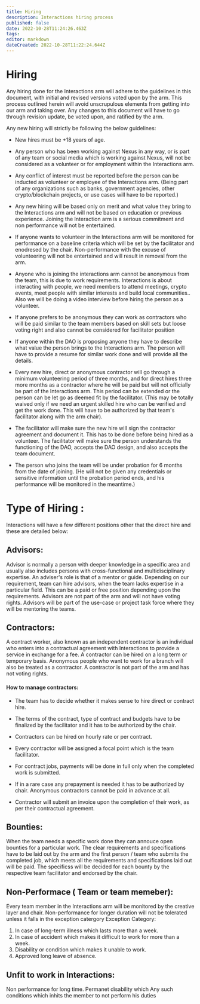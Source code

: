 ```yaml
---
title: Hiring
description: Interactions hiring process
published: false
date: 2022-10-28T11:24:26.463Z
tags: 
editor: markdown
dateCreated: 2022-10-28T11:22:24.644Z
---
```


# Hiring

Any hiring done for the Interactions arm will adhere to the guidelines in this document, with initial and revised versions voted upon by the arm. This process outlined herein will avoid unscrupulous elements from getting into our arm and taking over. Any changes to this document will have to go through revision update, be voted upon, and ratified by the arm. 

Any new hiring will strictly be following the below guidelines:

-	New hires must be +18 years of age.

-	Any person who has been working against Nexus in any way, or is part of any team or social media which is working against Nexus, will not be considered as a volunteer or for employment within the Interactions arm.

-	Any conflict of interest must be reported before the person can be inducted as volunteer or employee of the Interactions arm. (Being part of any organizations such as banks, government agencies, other crypto/blockchain projects, or use cases will have to be reported.)

-	Any new hiring will be based only on merit and what value they bring to the Interactions arm and will not be based on education or previous experience. Joining the Interaction arm is a serious commitment and non performance will not be entertained.

-	If anyone wants to volunteer in the Interactions arm will be monitored for performance on a baseline criteria which will be set by the facilitator and enodresed by the chair. Non-performance with the excuse of volunteering will not be entertained and will result in removal from the arm.

- Anyone who is joining the interactions arm cannot be anonymous from the team, this is due to work requirements. Interactions is about interacting with people, we need members to attend meetings, crypto events, meet people with similar interests and build local communities.. Also we will be doing a video interview before hiring the person as a volunteer. 

-	If anyone prefers to be anonymous they can work as contractors who will be paid similar to the team members based on skill sets but loose voting right and also cannot be considered for facilitator position 

-	If anyone within the DAO is proposing anyone they have to describe what value the person brings to the Interactions arm. The person will have to provide a resume for similar work done and will provide all the details.

- Every new hire, direct or anonymous contractor will go through a minimum volunteering period of three months, and for direct hires three more months as a contractor where he will be paid but will not officially be part of the Interactions arm. This period can be extended or the person can be let go as deemed fit by the facilitator. (This may be totally waived only if we need an urgent skilled hire who can be verified and get the work done. This will have to be authorized by that team's facilitator along with the arm chair).

-	The facilitator will make sure the new hire will sign the contractor agreement and document it. This has to be done before being hired as a volunteer. The facilitator will make sure the person understands the functioning of the DAO, accepts the DAO design, and also accepts the team document.

-	The person who joins the team will be under probation for 6 months from the date of joining. (He will not be given any credentials or sensitive information until the probation period ends, and his performance will be monitored in the meantime.)

# Type of Hiring :

Interactions will have a few different positions other that the direct hire and these are detailed below:

## Advisors:

Advisor is normally a person with deeper knowledge in a specific area and usually also includes persons with cross-functional and multidisciplinary expertise. An adviser's role is that of a mentor or guide.
Depending on our requirement, team can hire advisors, when the team lacks expertise in a particular field. This can be a paid or free position depending upon the requirements. Advisors are not part of the arm and will not have voting rights. Advisors will be part of the use-case or project task force where they will be mentoring the teams.
 
## Contractors:

A contract worker, also known as an independent contractor is an individual who enters into a contractual agreement with Interactions to provide a service in exchange for a fee. A contractor can be hired on a long term or temporary basis. Anonymous people who want to work for a branch will also be treated as a contractor. A contractor is not part of the arm and has not voting rights. 

#### How to manage contractors:

-	The team has to decide whether it makes sense to hire direct or contract hire.

-	The terms of the contract, type of contract and budgets have to be finalized by the facilitator and it has to be authorized by the chair.

-	Contractors can be hired on hourly rate or per contract.

-	Every contractor will be assigned a focal point which is the team facilitator.

- For contract jobs, payments will be done in full only when the completed work is submitted.

-	If in a rare case any prepayment is needed it has to be authorized by chair. Anonymous contractors cannot be paid in advance at all.

-	Contractor will submit an invoice upon the completion of their work, as per their contractual agreement.

## Bounties:

When the team needs a specific work done they can annouce open bounties for a particular work. The clear requirements and specifications have to be laid out by the arm and the first person / team who submits the completed job, which meets all the requirements and specifications laid out will be paid. The specificss will be decided for each bounty by the respective team facilitator and endorsed by the chair.

## Non-Performace ( Team or team memeber):

Every team member in the Interactions arm will be monitored by the creative layer and chair. Non-performance for longer duration will not be tolerated unless it falls in the exception catergory
Exception Category:
1.	In case of long-term illness which lasts more than a week.
2.	In case of accident which makes it difficult to work for more than a week.
3.	Disability or condition which makes it unable to work.
4.	Approved long leave of absence. 


## Unfit to work in Interactions:
Non performance for long time.
Permanet disability which 
Any such conditions which inhits the member to not perform his duties 

